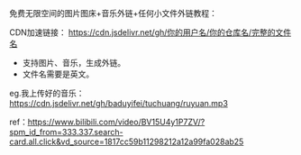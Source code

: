免费无限空间的图片图床+音乐外链+任何小文件外链教程：

CDN加速链接： https://cdn.jsdelivr.net/gh/你的用户名/你的仓库名/完整的文件名
- 支持图片、音乐，生成外链。
- 文件名需要是英文。

eg.我上传好的音乐：
https://cdn.jsdelivr.net/gh/baduyifei/tuchuang/ruyuan.mp3

ref：https://www.bilibili.com/video/BV15U4y1P7ZV/?spm_id_from=333.337.search-card.all.click&vd_source=1817cc59b11298212a12a99fa028ab25
